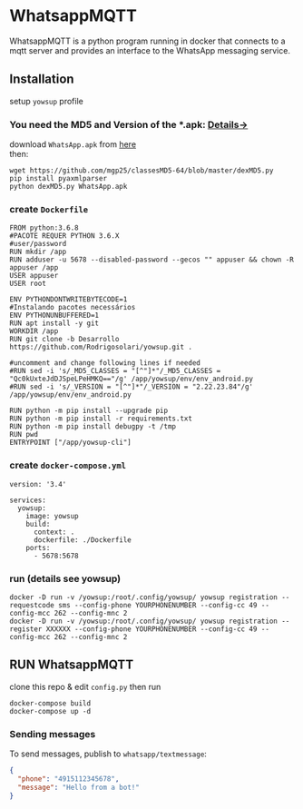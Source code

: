 # WhatsappMQTT

WhatsappMQTT is a python program running in docker that connects to a mqtt server and provides an interface to the WhatsApp messaging service.

## Installation
setup `yowsup`  profile

### You need the MD5 and Version of the *.apk: [Details->](https://iamjagjeetubhi.wordpress.com/2017/09/21/how-to-use-yowsup-the-python-whatsapp-library-in-ubuntu/)

download `WhatsApp.apk` from [here](https://www.whatsapp.com/android/)  
then: 
```
wget https://github.com/mgp25/classesMD5-64/blob/master/dexMD5.py
pip install pyaxmlparser
python dexMD5.py WhatsApp.apk
```


### create `Dockerfile`

```
FROM python:3.6.8
#PACOTE REQUER PYTHON 3.6.X
#user/password
RUN mkdir /app
RUN adduser -u 5678 --disabled-password --gecos "" appuser && chown -R appuser /app
USER appuser
USER root

ENV PYTHONDONTWRITEBYTECODE=1
#Instalando pacotes necessários
ENV PYTHONUNBUFFERED=1
RUN apt install -y git
WORKDIR /app
RUN git clone -b Desarrollo https://github.com/Rodrigosolari/yowsup.git .

#uncomment and change following lines if needed
#RUN sed -i 's/_MD5_CLASSES = "[^"]*"/_MD5_CLASSES = "Qc0kUxteJdDJSpeLPeHMKQ=="/g' /app/yowsup/env/env_android.py
#RUN sed -i 's/_VERSION = "[^"]*"/_VERSION = "2.22.23.84"/g' /app/yowsup/env/env_android.py

RUN python -m pip install --upgrade pip
RUN python -m pip install -r requirements.txt
RUN python -m pip install debugpy -t /tmp
RUN pwd
ENTRYPOINT ["/app/yowsup-cli"]
```

### create `docker-compose.yml`
```
version: '3.4'

services:
  yowsup:
    image: yowsup
    build:
      context: .
      dockerfile: ./Dockerfile
    ports:
      - 5678:5678
```

### run (details see yowsup)
```
docker -D run -v /yowsup:/root/.config/yowsup/ yowsup registration --requestcode sms --config-phone YOURPHONENUMBER --config-cc 49 --config-mcc 262 --config-mnc 2
docker -D run -v /yowsup:/root/.config/yowsup/ yowsup registration --register XXXXXX --config-phone YOURPHONENUMBER --config-cc 49 --config-mcc 262 --config-mnc 2

```


## RUN WhatsappMQTT
clone this repo & edit `config.py` then run 
```
docker-compose build
docker-compose up -d
```

### Sending messages
To send messages, publish to `whatsapp/textmessage`:

```json
{
  "phone": "4915112345678",
  "message": "Hello from a bot!"
}
```
